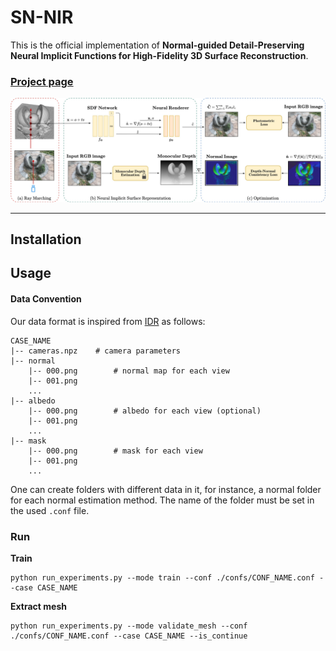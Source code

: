 # SN-NIR
This is the official implementation of **Normal-guided Detail-Preserving Neural Implicit Functions for
High-Fidelity 3D Surface Reconstruction**.

### [Project page](https://sn-nir.github.io/)

<img src="assets/methodology_snnir.jpg">

----------------------------------------
## Installation

## Usage

#### Data Convention

Our data format is inspired from [IDR](https://github.com/lioryariv/idr/blob/main/DATA_CONVENTION.md) as follows:
```
CASE_NAME
|-- cameras.npz    # camera parameters
|-- normal
    |-- 000.png        # normal map for each view
    |-- 001.png
    ...
|-- albedo
    |-- 000.png        # albedo for each view (optional)
    |-- 001.png
    ...
|-- mask
    |-- 000.png        # mask for each view
    |-- 001.png
    ...
```

One can create folders with different data in it, for instance, a normal folder for each normal estimation method.
The name of the folder must be set in the used `.conf` file.

### Run

**Train**

```shell
python run_experiments.py --mode train --conf ./confs/CONF_NAME.conf --case CASE_NAME
```

**Extract mesh** 

```shell
python run_experiments.py --mode validate_mesh --conf ./confs/CONF_NAME.conf --case CASE_NAME --is_continue
```